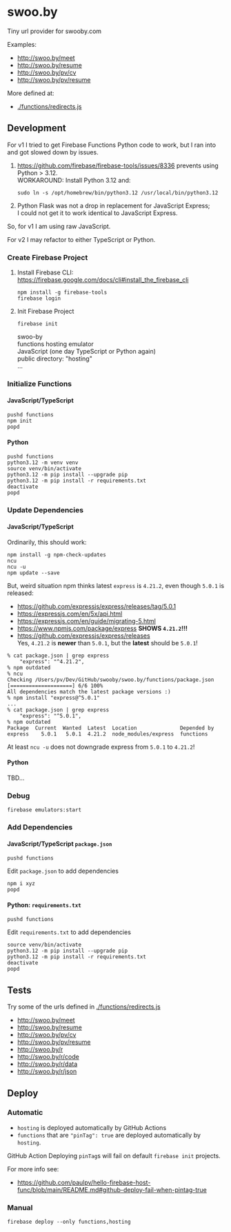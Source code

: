 # swoo.by

Tiny url provider for swooby.com

Examples:
* http://swoo.by/meet
* http://swoo.by/resume
* http://swoo.by/pv/cv
* http://swoo.by/pv/resume

More defined at:
* [./functions/redirects.js](./functions/redirects.js)

## Development

For v1 I tried to get Firebase Functions Python code to work, but I ran into and got slowed down by issues.
1. https://github.com/firebase/firebase-tools/issues/8336 prevents using Python > 3.12.  
    WORKAROUND: Install Python 3.12 and:
    ```
    sudo ln -s /opt/homebrew/bin/python3.12 /usr/local/bin/python3.12
    ```
2. Python Flask was not a drop in replacement for JavaScript Express;  
   I could not get it to work identical to JavaScript Express.

So, for v1 I am using raw JavaScript.

For v2 I may refactor to either TypeScript or Python.

### Create Firebase Project

1. Install Firebase CLI:  
   https://firebase.google.com/docs/cli#install_the_firebase_cli
    ```
    npm install -g firebase-tools
    firebase login
    ```
2. Init Firebase Project
    ```
    firebase init
    ```
    swoo-by  
    functions hosting emulator  
    JavaScript (one day TypeScript or Python again)  
    public directory: "hosting"  
    ...

### Initialize Functions

#### JavaScript/TypeScript
```
pushd functions
npm init
popd
```
#### Python
```
pushd functions
python3.12 -m venv venv
source venv/bin/activate
python3.12 -m pip install --upgrade pip
python3.12 -m pip install -r requirements.txt
deactivate
popd
```

### Update Dependencies

#### JavaScript/TypeScript
Ordinarily, this should work:
```
npm install -g npm-check-updates
ncu
ncu -u
npm update --save
```

But, weird situation npm thinks latest `express` is `4.21.2`,
even though `5.0.1` is released:
* https://github.com/expressjs/express/releases/tag/5.0.1
* https://expressjs.com/en/5x/api.html
* https://expressjs.com/en/guide/migrating-5.html
* https://www.npmjs.com/package/express **SHOWS `4.21.2`!!!**
* https://github.com/expressjs/express/releases  
   Yes, `4.21.2` is **newer** than `5.0.1`, but the **latest** should be `5.0.1`!
```
% cat package.json | grep express
    "express": "^4.21.2",
% npm outdated
% ncu
Checking /Users/pv/Dev/GitHub/swooby/swoo.by/functions/package.json
[====================] 6/6 100%
All dependencies match the latest package versions :)
% npm install "express@^5.0.1"
...
% cat package.json | grep express
    "express": "^5.0.1",
% npm outdated
Package  Current  Wanted  Latest  Location              Depended by
express    5.0.1   5.0.1  4.21.2  node_modules/express  functions
```

At least `ncu -u` does not downgrade express from `5.0.1` to `4.21.2`!

#### Python
TBD...

### Debug
```
firebase emulators:start
```

### Add Dependencies

#### JavaScript/TypeScript `package.json`
```
pushd functions
```
Edit `package.json` to add dependencies
```
npm i xyz
popd
```
#### Python: `requirements.txt`
```
pushd functions
```
Edit `requirements.txt` to add dependencies
```
source venv/bin/activate
python3.12 -m pip install --upgrade pip
python3.12 -m pip install -r requirements.txt
deactivate
popd
```

## Tests
Try some of the urls defined in [./functions/redirects.js](./functions/redirects.js)
* http://swoo.by/meet
* http://swoo.by/resume
* http://swoo.by/pv/cv
* http://swoo.by/pv/resume
* http://swoo.by/r
* http://swoo.by/r/code
* http://swoo.by/r/data
* http://swoo.by/r/json

## Deploy

### Automatic
* `hosting` is deployed automatically by GitHub Actions
* `functions` that are `"pinTag": true` are deployed automatically by `hosting`.

GitHub Action Deploying `pinTag`s will fail on default `firebase init` projects.

For more info see:
* https://github.com/paulpv/hello-firebase-host-func/blob/main/README.md#github-deploy-fail-when-pintag-true

### Manual
```
firebase deploy --only functions,hosting
```
